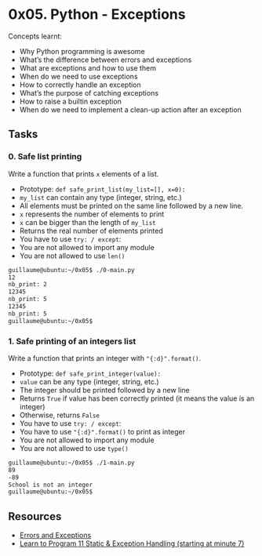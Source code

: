 # 0x05. Python - Exceptions
Concepts learnt:
- Why Python programming is awesome
- What’s the difference between errors and exceptions
- What are exceptions and how to use them
- When do we need to use exceptions
- How to correctly handle an exception
- What’s the purpose of catching exceptions
- How to raise a builtin exception
- When do we need to implement a clean-up action after an exception

## Tasks
### 0. Safe list printing
Write a function that prints `x` elements of a list.

- Prototype: `def safe_print_list(my_list=[], x=0):`
- `my_list` can contain any type (integer, string, etc.)
- All elements must be printed on the same line followed by a new line.
- `x` represents the number of elements to print
- `x` can be bigger than the length of `my_list`
- Returns the real number of elements printed
- You have to use `try: / except`:
- You are not allowed to import any module
- You are not allowed to use `len()`
```bash
guillaume@ubuntu:~/0x05$ ./0-main.py
12
nb_print: 2
12345
nb_print: 5
12345
nb_print: 5
guillaume@ubuntu:~/0x05$ 
```
### 1. Safe printing of an integers list
Write a function that prints an integer with `"{:d}".format()`.

- Prototype: `def safe_print_integer(value):`
- `value` can be any type (integer, string, etc.)
- The integer should be printed followed by a new line
- Returns `True` if value has been correctly printed (it means the value is an integer)
- Otherwise, returns `False`
- You have to use `try: / except`:
- You have to use `"{:d}".format()` to print as integer
- You are not allowed to import any module
- You are not allowed to use `type()`
```bash
guillaume@ubuntu:~/0x05$ ./1-main.py
89
-89
School is not an integer
guillaume@ubuntu:~/0x05$
``` 
### 
### 
### 
### 
### 
### 
## Resources
- [Errors and Exceptions](https://docs.python.org/3/tutorial/errors.html)
- [Learn to Program 11 Static & Exception Handling (starting at minute 7)](https://www.youtube.com/watch?v=7vbgD-3s-w4)
